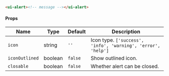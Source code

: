 ```html
<ui-alert><!-- message --></ui-alert>
```

#### Props

| Name           | Type    | Default | Description                                                  |
| -------------- | ------- | ------- | ------------------------------------------------------------ |
| `icon`         | string  | `''`    | Icon type. `['success', 'info', 'warning', 'error', 'help']` |
| `iconOutlined` | boolean | `false` | Show outlined icon.                                          |
| `closable`     | boolean | `false` | Whether alert can be closed.                                 |
